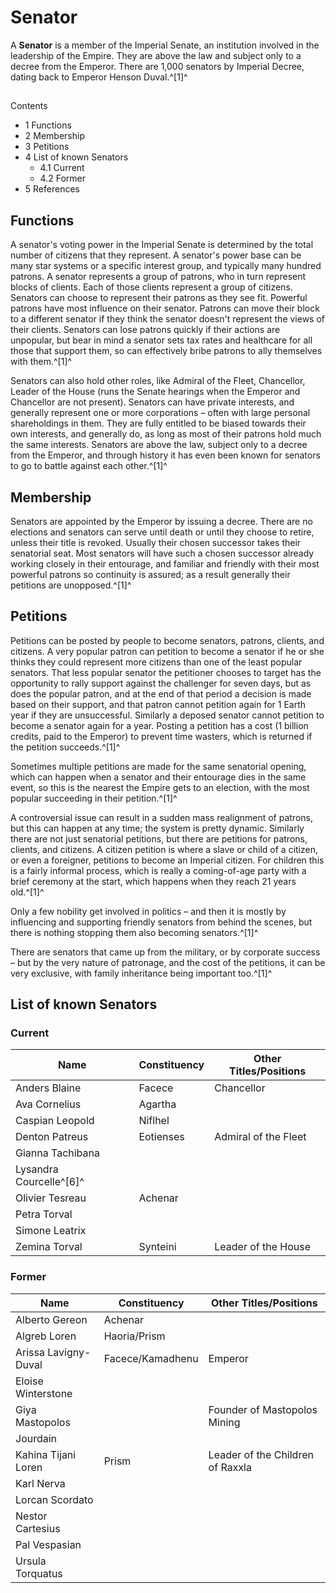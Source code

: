 # Senator
A **Senator** is a member of the Imperial Senate, an institution involved in the leadership of the Empire. They are above the law and subject only to a decree from the Emperor. There are 1,000 senators by Imperial Decree, dating back to Emperor Henson Duval.^[1]^

## 

Contents

- 1 Functions
- 2 Membership
- 3 Petitions
- 4 List of known Senators
    - 4.1 Current
    - 4.2 Former
- 5 References

## Functions

A senator's voting power in the Imperial Senate is determined by the total number of citizens that they represent. A senator's power base can be many star systems or a specific interest group, and typically many hundred patrons. A senator represents a group of patrons, who in turn represent blocks of clients. Each of those clients represent a group of citizens. Senators can choose to represent their patrons as they see fit. Powerful patrons have most influence on their senator. Patrons can move their block to a different senator if they think the senator doesn't represent the views of their clients. Senators can lose patrons quickly if their actions are unpopular, but bear in mind a senator sets tax rates and healthcare for all those that support them, so can effectively bribe patrons to ally themselves with them.^[1]^

Senators can also hold other roles, like Admiral of the Fleet, Chancellor, Leader of the House (runs the Senate hearings when the Emperor and Chancellor are not present). Senators can have private interests, and generally represent one or more corporations – often with large personal shareholdings in them. They are fully entitled to be biased towards their own interests, and generally do, as long as most of their patrons hold much the same interests. Senators are above the law, subject only to a decree from the Emperor, and through history it has even been known for senators to go to battle against each other.^[1]^

## Membership

Senators are appointed by the Emperor by issuing a decree. There are no elections and senators can serve until death or until they choose to retire, unless their title is revoked. Usually their chosen successor takes their senatorial seat. Most senators will have such a chosen successor already working closely in their entourage, and familiar and friendly with their most powerful patrons so continuity is assured; as a result generally their petitions are unopposed.^[1]^

## Petitions

Petitions can be posted by people to become senators, patrons, clients, and citizens. A very popular patron can petition to become a senator if he or she thinks they could represent more citizens than one of the least popular senators. That less popular senator the petitioner chooses to target has the opportunity to rally support against the challenger for seven days, but as does the popular patron, and at the end of that period a decision is made based on their support, and that patron cannot petition again for 1 Earth year if they are unsuccessful. Similarly a deposed senator cannot petition to become a senator again for a year. Posting a petition has a cost (1 billion credits, paid to the Emperor) to prevent time wasters, which is returned if the petition succeeds.^[1]^

Sometimes multiple petitions are made for the same senatorial opening, which can happen when a senator and their entourage dies in the same event, so this is the nearest the Empire gets to an election, with the most popular succeeding in their petition.^[1]^

A controversial issue can result in a sudden mass realignment of patrons, but this can happen at any time; the system is pretty dynamic. Similarly there are not just senatorial petitions, but there are petitions for patrons, clients, and citizens. A citizen petition is where a slave or child of a citizen, or even a foreigner, petitions to become an Imperial citizen. For children this is a fairly informal process, which is really a coming-of-age party with a brief ceremony at the start, which happens when they reach 21 years old.^[1]^

Only a few nobility get involved in politics – and then it is mostly by influencing and supporting friendly senators from behind the scenes, but there is nothing stopping them also becoming senators.^[1]^

There are senators that came up from the military, or by corporate success – but by the very nature of patronage, and the cost of the petitions, it can be very exclusive, with family inheritance being important too.^[1]^

## List of known Senators

### Current

| Name | Constituency | Other Titles/Positions |
| --- | --- | --- |
| Anders Blaine | Facece | Chancellor |
| Ava Cornelius | Agartha |  |
| Caspian Leopold | Niflhel |  |
| Denton Patreus | Eotienses | Admiral of the Fleet |
| Gianna Tachibana |  |  |
| Lysandra Courcelle^[6]^ |  |  |
| Olivier Tesreau | Achenar |  |
| Petra Torval |  |  |
| Simone Leatrix |  |  |
| Zemina Torval | Synteini | Leader of the House |

### Former

| Name | Constituency | Other Titles/Positions |
| --- | --- | --- |
| Alberto Gereon | Achenar |  |
| Algreb Loren | Haoria/Prism |  |
| Arissa Lavigny-Duval | Facece/Kamadhenu | Emperor |
| Eloise Winterstone |  |  |
| Giya Mastopolos |  | Founder of Mastopolos Mining |
| Jourdain |  |  |
| Kahina Tijani Loren | Prism | Leader of the Children of Raxxla |
| Karl Nerva |  |  |
| Lorcan Scordato |  |  |
| Nestor Cartesius |  |  |
| Pal Vespasian |  |  |
| Ursula Torquatus |  |  |